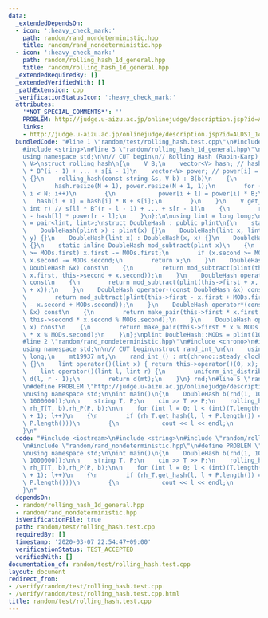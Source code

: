 ```yaml
---
data:
  _extendedDependsOn:
  - icon: ':heavy_check_mark:'
    path: random/rand_nondeterministic.hpp
    title: random/rand_nondeterministic.hpp
  - icon: ':heavy_check_mark:'
    path: random/rolling_hash_1d_general.hpp
    title: random/rolling_hash_1d_general.hpp
  _extendedRequiredBy: []
  _extendedVerifiedWith: []
  _pathExtension: cpp
  _verificationStatusIcon: ':heavy_check_mark:'
  attributes:
    '*NOT_SPECIAL_COMMENTS*': ''
    PROBLEM: http://judge.u-aizu.ac.jp/onlinejudge/description.jsp?id=ALDS1_14_B
    links:
    - http://judge.u-aizu.ac.jp/onlinejudge/description.jsp?id=ALDS1_14_B
  bundledCode: "#line 1 \"random/test/rolling_hash.test.cpp\"\n#include <iostream>\n\
    #include <string>\n#line 3 \"random/rolling_hash_1d_general.hpp\"\n#include <vector>\n\
    using namespace std;\n\n// CUT begin\n// Rolling Hash (Rabin-Karp), 1dim\ntemplate<typename\
    \ V>\nstruct rolling_hash\n{\n    V B;\n    vector<V> hash; // hash[i] = s[0]\
    \ * B^(i - 1) + ... + s[i - 1]\n    vector<V> power; // power[i] = B^i\n    rolling_hash()\
    \ {}\n    rolling_hash(const string &s, V b) : B(b)\n    {\n        int N = s.length();\n\
    \        hash.resize(N + 1), power.resize(N + 1, 1);\n        for (int i = 0;\
    \ i < N; i++)\n        {\n            power[i + 1] = power[i] * B;\n         \
    \   hash[i + 1] = hash[i] * B + s[i];\n        }\n    }\n    V get_hash(int l,\
    \ int r) // s[l] * B^(r - l - 1) + ... + s[r - 1]\n    {\n        return hash[r]\
    \ - hash[l] * power[r - l];\n    }\n};\n\nusing lint = long long;\nusing plint\
    \ = pair<lint, lint>;\nstruct DoubleHash : public plint\n{\n    static plint MODs;\n\
    \    DoubleHash(plint x) : plint(x) {}\n    DoubleHash(lint x, lint y) : plint(x,\
    \ y) {}\n    DoubleHash(lint x) : DoubleHash(x, x) {}\n    DoubleHash() : DoubleHash(0)\
    \ {}\n    static inline DoubleHash mod_subtract(plint x)\n    {\n        if (x.first\
    \ >= MODs.first) x.first -= MODs.first;\n        if (x.second >= MODs.second)\
    \ x.second -= MODs.second;\n        return x;\n    }\n    DoubleHash operator+(const\
    \ DoubleHash &x) const\n    {\n        return mod_subtract(plint(this->first +\
    \ x.first, this->second + x.second));\n    }\n    DoubleHash operator+(lint x)\
    \ const\n    {\n        return mod_subtract(plint(this->first + x, this->second\
    \ + x));\n    }\n    DoubleHash operator-(const DoubleHash &x) const\n    {\n\
    \        return mod_subtract(plint(this->first - x.first + MODs.first, this->second\
    \ - x.second + MODs.second));\n    }\n    DoubleHash operator*(const DoubleHash\
    \ &x) const\n    {\n        return make_pair(this->first * x.first % MODs.first,\
    \ this->second * x.second % MODs.second);\n    }\n    DoubleHash operator*(lint\
    \ x) const\n    {\n        return make_pair(this->first * x % MODs.first, this->second\
    \ * x % MODs.second);\n    }\n};\nplint DoubleHash::MODs = plint(1000000007, 998244353);\n\
    #line 2 \"random/rand_nondeterministic.hpp\"\n#include <chrono>\n#include <random>\n\
    using namespace std;\n\n// CUT begin\nstruct rand_int_\n{\n    using lint = long\
    \ long;\n    mt19937 mt;\n    rand_int_() : mt(chrono::steady_clock::now().time_since_epoch().count())\
    \ {}\n    lint operator()(lint x) { return this->operator()(0, x); } // [0, x)\n\
    \    lint operator()(lint l, lint r) {\n        uniform_int_distribution<lint>\
    \ d(l, r - 1);\n        return d(mt);\n    }\n} rnd;\n#line 5 \"random/test/rolling_hash.test.cpp\"\
    \n#define PROBLEM \"http://judge.u-aizu.ac.jp/onlinejudge/description.jsp?id=ALDS1_14_B\"\
    \nusing namespace std;\n\nint main()\n{\n    DoubleHash b(rnd(1, 1000000), rnd(1,\
    \ 1000000));\n\n    string T, P;\n    cin >> T >> P;\n    rolling_hash<DoubleHash>\
    \ rh_T(T, b),rh_P(P, b);\n\n    for (int l = 0; l < (int)(T.length() - P.length()\
    \ + 1); l++)\n    {\n        if (rh_T.get_hash(l, l + P.length()) == rh_P.get_hash(0,\
    \ P.length()))\n        {\n            cout << l << endl;\n        }\n    }\n\
    }\n"
  code: "#include <iostream>\n#include <string>\n#include \"random/rolling_hash_1d_general.hpp\"\
    \n#include \"random/rand_nondeterministic.hpp\"\n#define PROBLEM \"http://judge.u-aizu.ac.jp/onlinejudge/description.jsp?id=ALDS1_14_B\"\
    \nusing namespace std;\n\nint main()\n{\n    DoubleHash b(rnd(1, 1000000), rnd(1,\
    \ 1000000));\n\n    string T, P;\n    cin >> T >> P;\n    rolling_hash<DoubleHash>\
    \ rh_T(T, b),rh_P(P, b);\n\n    for (int l = 0; l < (int)(T.length() - P.length()\
    \ + 1); l++)\n    {\n        if (rh_T.get_hash(l, l + P.length()) == rh_P.get_hash(0,\
    \ P.length()))\n        {\n            cout << l << endl;\n        }\n    }\n\
    }\n"
  dependsOn:
  - random/rolling_hash_1d_general.hpp
  - random/rand_nondeterministic.hpp
  isVerificationFile: true
  path: random/test/rolling_hash.test.cpp
  requiredBy: []
  timestamp: '2020-03-07 22:54:47+09:00'
  verificationStatus: TEST_ACCEPTED
  verifiedWith: []
documentation_of: random/test/rolling_hash.test.cpp
layout: document
redirect_from:
- /verify/random/test/rolling_hash.test.cpp
- /verify/random/test/rolling_hash.test.cpp.html
title: random/test/rolling_hash.test.cpp
---
```

